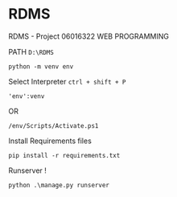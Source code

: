 # RDMS
RDMS - Project 06016322 WEB PROGRAMMING

PATH `D:\RDMS`
```
python -m venv env
```

Select Interpreter ``ctrl + shift + P``

```
'env':venv
```

OR

```
/env/Scripts/Activate.ps1
```

Install Requirements files
```
pip install -r requirements.txt
```

Runserver !
```
python .\manage.py runserver
```
